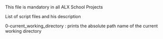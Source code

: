 This file is mandatory in all ALX School Projects

List of script files and his description

0-current_working_directory : prints the absolute path name of the current working directory
